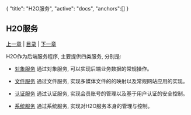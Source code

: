 {
   "title": "H2O服务",
   "active": "docs",
   "anchors":[]
}

H2O服务
---

[上一章](/docs/commands.md)  |  [目录](/docs/index.md)  |  [下一章](/docs/object.md)

H2O作为后端服务程序, 主要提供四类服务, 分别是:

-	[对象服务](/docs/object.md)
	通过对象服务, 可以实现后端业务数据的常规操作。

-	[文件服务](/docs/file.md)
	通过文件服务, 实现多媒体文件的的映射以及常规网站应用的实现。

-	[认证服务](/docs/auth.md)
	通过认证服务, 实现会员账号的管理以及基于用户认证的安全控制。

-	[系统服务](/docs/system.md)
	通过系统服务, 实现对H2O服务本身的管理与控制。



